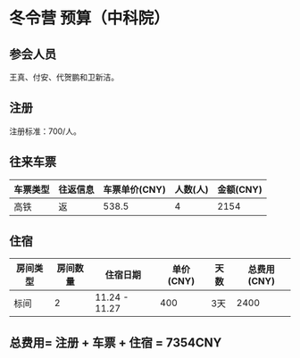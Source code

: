 # 冬令营 预算（中科院）
## 参会人员
王真、付安、代贺鹏和卫新洁。
## 注册
注册标准：700/人。
## 往来车票

| 车票类型 | 往返信息 | 车票单价(CNY) | 人数(人) | 金额(CNY) |
| ------- | --------- | ----- | ------- | -------- |
| 高铁 | 返 | 538.5 | 4 | 2154 |

## 住宿

| 房间类型 | 房间数量 | 住宿日期 | 单价(CNY) | 天数 | 总费用(CNY) |
| ------- | ------- | ------ | ----     | ----| ----   |
| 标间     | 2 | 11.24 - 11.27 | 400 | 3天 | 2400 |

## 总费用= 注册 + 车票 + 住宿 = 7354CNY

